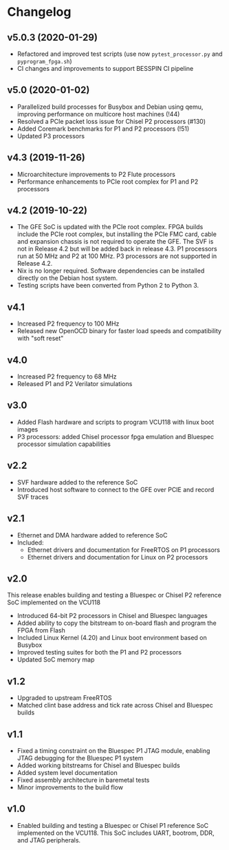 # Changelog

## v5.0.3 (2020-01-29)
* Refactored and improved test scripts (use now `pytest_processor.py` and `pyprogram_fpga.sh`)
* CI changes and improvements to support BESSPIN CI pipeline


## v5.0 (2020-01-02)
* Parallelized build processes for Busybox and Debian using qemu, improving performance on multicore host machines (!44)
* Resolved a PCIe packet loss issue for Chisel P2 processors (#130)
* Added Coremark benchmarks for P1 and P2 processors (!51)
* Updated P3 processors

## v4.3 (2019-11-26)
* Microarchitecture improvements to P2 Flute processors
* Performance enhancements to PCIe root complex for P1 and P2 processors

## v4.2 (2019-10-22)
* The GFE SoC is updated with the PCIe root complex. FPGA builds include the PCIe root complex, but installing the PCIe FMC card, cable and expansion chassis is not required to operate the GFE. The SVF is not in Release 4.2 but will be added back in release 4.3. P1 processors run at 50 MHz and P2 at 100 MHz. P3 processors are not supported in Release 4.2. 
* Nix is no longer required. Software dependencies can be installed directly on the Debian host system.
* Testing scripts have been converted from Python 2 to Python 3.

## v4.1
* Increased P2 frequency to 100 MHz
* Released new OpenOCD binary for faster load speeds and compatibility with "soft reset" 

## v4.0
* Increased P2 frequency to 68 MHz
* Released P1 and P2 Verilator simulations

## v3.0
* Added Flash hardware and scripts to program VCU118 with linux boot images
* P3 processors: added Chisel processor fpga emulation and Bluespec processor simulation capabilities

## v2.2
* SVF hardware added to the reference SoC
* Introduced host software to connect to the GFE over PCIE and record SVF traces

## v2.1
* Ethernet and DMA hardware added to reference SoC
* Included:
    * Ethernet drivers and documentation for FreeRTOS on P1 processors
    * Ethernet drivers and documentation for Linux on P2 processors
    
## v2.0
This release enables building and testing a Bluespec or Chisel P2 reference SoC implemented on the VCU118
* Introduced 64-bit P2 processors in Chisel and Bluespec languages
* Added ability to copy the bitstream to on-board flash and program the FPGA from Flash
* Included Linux Kernel (4.20) and Linux boot environment based on Busybox
* Improved testing suites for both the P1 and P2 processors
* Updated SoC memory map

## v1.2
* Upgraded to upstream FreeRTOS
* Matched clint base address and tick rate across Chisel and Bluespec builds

## v1.1
* Fixed a timing constraint on the Bluespec P1 JTAG module, enabling JTAG debugging for the Bluespec P1 system
* Added working bitstreams for Chisel and Bluespec builds
* Added system level documentation
* Fixed assembly architecture in baremetal tests
* Minor improvements to the build flow

## v1.0
* Enabled building and testing a Bluespec or Chisel P1 reference SoC implemented on the VCU118. This SoC includes UART, bootrom, DDR, and JTAG peripherals.
